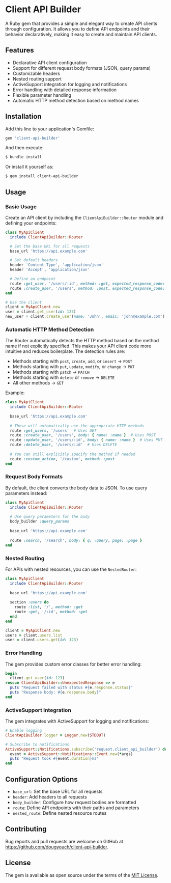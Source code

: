 # Client API Builder

A Ruby gem that provides a simple and elegant way to create API clients through configuration. It allows you to define API endpoints and their behavior declaratively, making it easy to create and maintain API clients.

## Features

- Declarative API client configuration
- Support for different request body formats (JSON, query params)
- Customizable headers
- Nested routing support
- ActiveSupport integration for logging and notifications
- Error handling with detailed response information
- Flexible parameter handling
- Automatic HTTP method detection based on method names

## Installation

Add this line to your application's Gemfile:

```ruby
gem 'client-api-builder'
```

And then execute:

```bash
$ bundle install
```

Or install it yourself as:

```bash
$ gem install client-api-builder
```

## Usage

### Basic Usage

Create an API client by including the `ClientApiBuilder::Router` module and defining your endpoints:

```ruby
class MyApiClient
  include ClientApiBuilder::Router

  # Set the base URL for all requests
  base_url 'https://api.example.com'

  # Set default headers
  header 'Content-Type', 'application/json'
  header 'Accept', 'application/json'

  # Define an endpoint
  route :get_user, '/users/:id', method: :get, expected_response_code: 200
  route :create_user, '/users', method: :post, expected_response_code: 201, body: { name: :name, email: :email }
end

# Use the client
client = MyApiClient.new
user = client.get_user(id: 123)
new_user = client.create_user(name: 'John', email: 'john@example.com')
```

### Automatic HTTP Method Detection

The Router automatically detects the HTTP method based on the method name if not explicitly specified. This makes your API client code more intuitive and reduces boilerplate. The detection rules are:

- Methods starting with `post`, `create`, `add`, or `insert` → `POST`
- Methods starting with `put`, `update`, `modify`, or `change` → `PUT`
- Methods starting with `patch` → `PATCH`
- Methods starting with `delete` or `remove` → `DELETE`
- All other methods → `GET`

Example:

```ruby
class MyApiClient
  include ClientApiBuilder::Router
  
  base_url 'https://api.example.com'
  
  # These will automatically use the appropriate HTTP methods
  route :get_users, '/users'  # Uses GET
  route :create_user, '/users', body: { name: :name }  # Uses POST
  route :update_user, '/users/:id', body: { name: :name }  # Uses PUT
  route :delete_user, '/users/:id'  # Uses DELETE
  
  # You can still explicitly specify the method if needed
  route :custom_action, '/custom', method: :post
end
```

### Request Body Formats

By default, the client converts the body data to JSON. To use query parameters instead:

```ruby
class MyApiClient
  include ClientApiBuilder::Router
  
  # Use query parameters for the body
  body_builder :query_params
  
  base_url 'https://api.example.com'
  
  route :search, '/search', body: { q: :query, page: :page }
end
```

### Nested Routing

For APIs with nested resources, you can use the `NestedRouter`:

```ruby
class MyApiClient
  include ClientApiBuilder::Router
  
  base_url 'https://api.example.com'
  
  section :users do
    route :list, '/', method: :get
    route :get, '/:id', method: :get
  end
end

client = MyApiClient.new
users = client.users.list
user = client.users.get(id: 123)
```

### Error Handling

The gem provides custom error classes for better error handling:

```ruby
begin
  client.get_user(id: 123)
rescue ClientApiBuilder::UnexpectedResponse => e
  puts "Request failed with status #{e.response.status}"
  puts "Response body: #{e.response.body}"
end
```

### ActiveSupport Integration

The gem integrates with ActiveSupport for logging and notifications:

```ruby
# Enable logging
ClientApiBuilder.logger = Logger.new(STDOUT)

# Subscribe to notifications
ActiveSupport::Notifications.subscribe('request.client_api_builder') do |*args|
  event = ActiveSupport::Notifications::Event.new(*args)
  puts "Request took #{event.duration}ms"
end
```

## Configuration Options

- `base_url`: Set the base URL for all requests
- `header`: Add headers to all requests
- `body_builder`: Configure how request bodies are formatted
- `route`: Define API endpoints with their paths and parameters
- `nested_route`: Define nested resource routes

## Contributing

Bug reports and pull requests are welcome on GitHub at https://github.com/dougyouch/client-api-builder.

## License

The gem is available as open source under the terms of the [MIT License](https://opensource.org/licenses/MIT).

